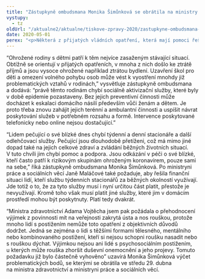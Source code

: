 ```yaml
---
title: "Zástupkyně ombudsmana Monika Šimůnková se obrátila na ministry s žádostí o podporu ohrožených rodin, lidí s postižením i jejich pečujících"
vystupy:
  - tz
oldUrl: "/aktualne2/aktualne/tiskove-zpravy-2020/zastupkyne-ombudsmana-monika-simunkova-se-obratila-na-ministry-s-zadosti-o-podporu-ohrozen/"
date: 2020-05-01
perex: "<p>Některá z přijatých vládních opatření, která mají pomoci řešit epidemii koronaviru, dopadají nepřiměřeně na zranitelné skupiny obyvatel. Pozastavení sociálně aktivizačních služeb se například přímo dotýká životů dětí vyrůstajících v ohrožených rodinách. Děti ohrožené domácím násilím či zneužíváním jsou v tuto chvíli bez potřebné pomoci a podpory. Bez podpory jsou nyní také lidé pečující o své blízké, kterým chybí denní a týdenní stacionáře. Zástupkyně ombudsmana se obrátila na ministryni práce a sociálních věcí a na ministra zdravotnictví, aby urychlili rozvolňování terénních a ambulantních služeb. </p>"
---
```


<!-- imported from the old website -->

<p>“Ohrožené rodiny s dětmi patří k těm nejvíce zasaženým stávající situací. Obtížně se orientují v přijatých opatřeních, v mnoha z nich došlo ke ztrátě příjmů a jsou vysoce ohrožené například ztrátou bydlení. Uzavření škol pro děti a omezení volného pohybu osob může vést k vyostření mnohdy již problematických vztahů v rodinách,” vysvětluje zástupkyně ombudsmana a dodává: “právě těmto rodinám chybí sociálně aktivizační služby, které byly v době epidemie pozastaveny. Bez jejich preventivní činnosti může docházet k eskalaci domácího násilí především vůči ženám a dětem. Je proto třeba znovu zahájit jejich terénní a ambulantní činnosti a uspíšit návrat poskytování služeb v potřebném rozsahu a formě. Intervence poskytované telefonicky nebo online nejsou dostačující.”</p><p>“Lidem pečující o své blízké dnes chybí týdenní a denní stacionáře a další odlehčovací služby. Pečující jsou dlouhodobě přetíženi, což má mimo jiné dopad také na jejich celkové zdraví a zvládání běžných životních situací. V tuto chvíli jim chybí pomoc a podpora. Jsou odkázání v péči o své blízké, kteří často patří k rizikovým skupinám ohroženým koronavirem, pouze sami na sebe,” říká zástupkyně ombudsmana Monika Šimůnková. Po ministryni práce a sociálních věcí Janě Maláčové také požaduje, aby řešila finanční situaci lidí, kteří službu týdenních stacionářů za běžných okolností využívají. Jde totiž o to, že za tyto služby musí i nyní určitou část platit, přestože je nevyužívají. Kromě toho však musí platit jiné služby, které jim v domácím prostředí mohou být poskytnuty. Platí tedy dvakrát.</p><p>“Ministra zdravotnictví Adama Vojtěcha jsem pak požádala o přehodnocení výjimek z povinnosti mít na veřejnosti zakrytá ústa a nos rouškou, protože mnoho lidí s postižením nemůže toto opatření z objektivních důvodů dodržet. Jedná se zejména o lidi s těžšími formami tělesného, mentálního nebo kombinovaného postižení, kteří si nejsou schopni roušku nasadit nebo s rouškou dýchat. Výjimkou nejsou ani lidé s psychosociálním postižením, u kterých může rouška zhoršit duševní onemocnění a jeho projevy. Tomuto požadavku již bylo částečně vyhověno” uzavírá Monika Šimůnková výčet problematických bodů, se kterými se obrátila ve středu 29. dubna na ministra zdravotnictví a ministryni práce a sociálních věcí.</p>
